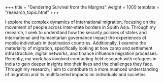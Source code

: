 +++
title = "Gendering Survival from the Margins"
weight = 1000
template = "research_topic.html"
+++

I explore the complex dynamics of international migration, focusing on the movement of people across inter-state borders in South Asia. Through my research, I seek to understand how the security policies of states and international and humanitarian governance impact the experiences of mobile individuals in destination countries. Additionally, I examine the materiality of migration, specifically looking at how camp and settlement infrastructure, digital networks, and finance influence migration processes.  Recently, my work has involved conducting field research with refugees in India to gain deeper insights into their lives and the challenges they face. Through my research, I aim to contribute to a more nuanced understanding of migration and its multifaceted impacts on individuals and societies.
